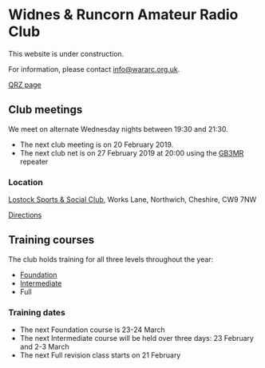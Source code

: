 # Widnes & Runcorn Amateur Radio Club

This website is under construction.

For information, please contact [info@wararc.org.uk](mailto:info@wararc.org.uk).

[QRZ page](https://www.qrz.com/db/g7hoa)

## Club meetings

We meet on alternate Wednesday nights between 19:30 and 21:30. 
 * The next club meeting is on 20 February 2019.
 * The next club net is on 27 February 2019 at 20:00 using the [GB3MR](https://www.ukrepeater.net/my_repeater.php?id=890) repeater

### Location
[Lostock Sports & Social Club](http://www.lostockclub.co.uk/), Works Lane, Northwich, Cheshire, CW9 7NW

[Directions](https://www.google.com/maps/dir/?api=1&destination=CW9+7NW)

## Training courses

The club holds training for all three levels throughout the year:

 * [Foundation](foundation-course.html)
 * [Intermediate](intermediate-course.html)
 * Full

### Training dates

 * The next Foundation course is 23-24 March
 * The next Intermediate course will be held over three days: 23 February and 2-3 March
 * The next Full revision class starts on 21 February
